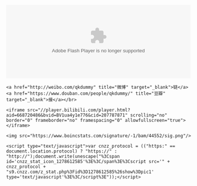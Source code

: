 <html>
  <body>
    <embed align="" valign="" width="500" height="200" src="qkdummy.github.io/utf-8' 'sj.swf" quality="high" pluginspage="http://www.macromedia.com/go/getflashplayer" type="application/x-shockwave-flash" wmode="Transparent">
  
    <a href="http://weibo.com/qkdummy" title="微博" target="_blank">链</a><a href="https://www.douban.com/people/qkdummy/" title="豆瓣" target="_blank">接</a></br>
    
    <iframe src="//player.bilibili.com/player.html?aid=668720486&bvid=BV1ua4y1e776&cid=207787871" scrolling="no" border="0" frameborder="no" framespacing="0" allowfullscreen="true"> </iframe>
  
    <img src="https://www.boincstats.com/signature/-1/bam/44552/sig.png"/>

    <script type="text/javascript">var cnzz_protocol = (("https:" == document.location.protocol) ? "https://" : "http://");document.write(unescape("%3Cspan id='cnzz_stat_icon_1278612585'%3E%3C/span%3E%3Cscript src='" + cnzz_protocol + "s9.cnzz.com/z_stat.php%3Fid%3D1278612585%26show%3Dpic1' type='text/javascript'%3E%3C/script%3E"));</script>

  </body>
</html>
